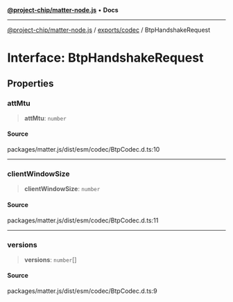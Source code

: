 [**@project-chip/matter-node.js**](../../../README.md) • **Docs**

***

[@project-chip/matter-node.js](../../../modules.md) / [exports/codec](../README.md) / BtpHandshakeRequest

# Interface: BtpHandshakeRequest

## Properties

### attMtu

> **attMtu**: `number`

#### Source

packages/matter.js/dist/esm/codec/BtpCodec.d.ts:10

***

### clientWindowSize

> **clientWindowSize**: `number`

#### Source

packages/matter.js/dist/esm/codec/BtpCodec.d.ts:11

***

### versions

> **versions**: `number`[]

#### Source

packages/matter.js/dist/esm/codec/BtpCodec.d.ts:9
